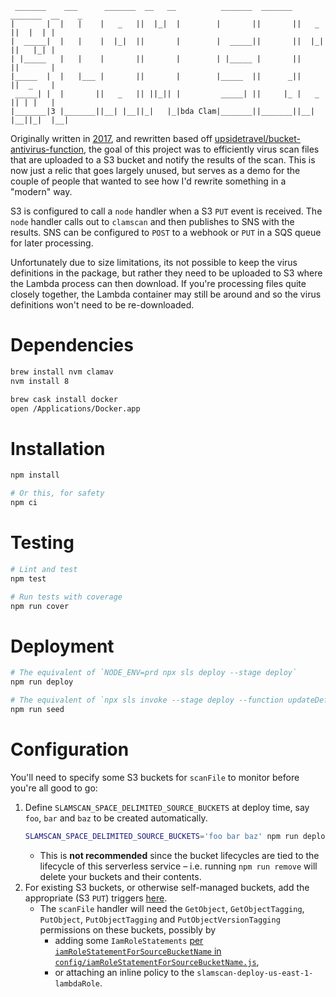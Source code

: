 ```plaintext
 _______    ___      _______  __   __          _______  _______  _______  __    _ 
|       |  |   |    |   _   ||  |_|  |        |       ||       ||   _   ||  |  | |
|  _____|  |   |    |  |_|  ||       |        |  _____||       ||  |_|  ||   |_| |
| |_____   |   |    |       ||       |        | |_____ |       ||       ||       |
|_____  |  |   |___ |       ||       |        |_____  ||      _||       ||  _    |
 _____| |  |       ||   _   || ||_|| |         _____| ||     |_ |   _   || | |   |
|_______|3 |_______||__| |__||_|   |_|bda Clam|_______||_______||__| |__||_|  |__|
```

Originally written in [2017](https://github.com/PeerJ/slamscan), and rewritten based off [upsidetravel/bucket-antivirus-function](https://github.com/upsidetravel/bucket-antivirus-function), the goal of this project was to efficiently virus scan files that are uploaded to a S3 bucket and notify the results of the scan. This is now just a relic that goes largely unused, but serves as a demo for the couple of people that wanted to see how I'd rewrite something in a "modern" way.

S3 is configured to call a `node` handler when a S3 `PUT` event is received.  The `node` handler calls out to `clamscan` and then publishes to SNS with the results. SNS can be configured to `POST` to a webhook or `PUT` in a SQS queue for later processing.

Unfortunately due to size limitations, its not possible to keep the virus definitions in the package, but rather they need to be uploaded to S3 where the Lambda process can then download.  If you're processing files quite closely together, the Lambda container may still be around and so the virus definitions won't need to be re-downloaded.


# Dependencies

```bash
brew install nvm clamav
nvm install 8

brew cask install docker
open /Applications/Docker.app
```

# Installation

```bash
npm install 

# Or this, for safety
npm ci
```

# Testing

```bash
# Lint and test
npm test 

# Run tests with coverage
npm run cover
```

# Deployment

```bash
# The equivalent of `NODE_ENV=prd npx sls deploy --stage deploy`
npm run deploy

# The equivalent of `npx sls invoke --stage deploy --function updateDefinitions`
npm run seed
```

# Configuration

You'll need to specify some S3 buckets for `scanFile` to monitor before you're all good to go:

1. Define `SLAMSCAN_SPACE_DELIMITED_SOURCE_BUCKETS` at deploy time, say `foo`, `bar` and `baz` to be created automatically.
    ```bash
    SLAMSCAN_SPACE_DELIMITED_SOURCE_BUCKETS='foo bar baz' npm run deploy
    ```
    - This is **not recommended** since the bucket lifecycles are tied to the lifecycle of this serverless service – i.e. running `npm run remove` will delete your buckets and their contents.
1. For existing S3 buckets, or otherwise self-managed buckets, add the appropriate (S3 `PUT`) triggers [here](https://console.aws.amazon.com/lambda/home?region=us-east-1#/functions/slamscan-deploy-scanFile?tab=triggers).
    - The `scanFile` handler will need the `GetObject`, `GetObjectTagging`, `PutObject`, `PutObjectTagging` and `PutObjectVersionTagging` permissions on these buckets, possibly by
        - adding some `IamRoleStatements` [per `iamRoleStatementForSourceBucketName` in `config/iamRoleStatementForSourceBucketName.js`](./config/iamRoleStatementForSourceBucketName.js),
        - or attaching an inline policy to the `slamscan-deploy-us-east-1-lambdaRole`.


